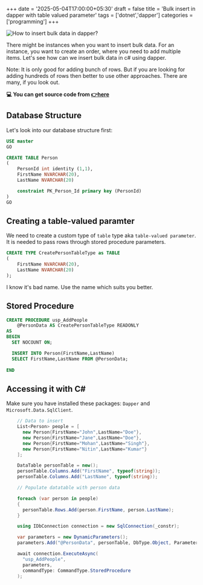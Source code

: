 +++
date = '2025-05-04T17:00:00+05:30'
draft = false
title = 'Bulk insert in dapper with table valued parameter'
tags = ['dotnet','dapper']
categories = ['programming']
+++

![How to insert bulk data in dapper?](/images/bulk.jpg)

There might be instances when you want to insert bulk data. For an instance, you want to create an order, where you need to add multiple items. Let's see how can we insert bulk data in c# using dapper.

Note: It is only good for adding bunch of rows. But if you are looking for adding hundreds of rows then better to use other approaches. There are many, if you look out.

**💻 You can get source code from [👉here](https://github.com/rd003/DotnetPracticeDemos/tree/master/DapperBulkInsertDemo)** 

## Database Structure

Let's look into our database structure first:

```sql
USE master
GO

CREATE TABLE Person
(
    PersonId int identity (1,1),
    FirstName NVARCHAR(20),
    LastName NVARCHAR(20)

    constraint PK_Person_Id primary key (PersonId) 
)
GO
```

## Creating a table-valued paramter

We need to create a custom type of `table` type aka `table-valued parameter`. It is needed to pass rows through stored procedure parameters.

```sql
CREATE TYPE CreatePersonTableType as TABLE
(
    FirstName NVARCHAR(20),
    LastName NVARCHAR(20)
);
```

I know it's bad name. Use the name which suits you better.

## Stored Procedure

```sql
CREATE PROCEDURE usp_AddPeople
    @PersonData AS CreatePersonTableType READONLY
AS
BEGIN
  SET NOCOUNT ON;

  INSERT INTO Person(FirstName,LastName)
  SELECT FirstName,LastName FROM @PersonData;
 
END   
```

## Accessing it with C#

Make sure you have installed these packages: `Dapper` and `Microsoft.Data.SqlClient`.

```cs
    // Data to insert
    List<Person> people = [
      new Person{FirstName="John",LastName="Doe"},
      new Person{FirstName="Jane",LastName="Doe"},
      new Person{FirstName="Mohan",LastName="Singh"},
      new Person{FirstName="Nitin",LastName="Kumar"}
    ];

    DataTable personTable = new();
    personTable.Columns.Add("FirstName", typeof(string));
    personTable.Columns.Add("LastName", typeof(string));

    // Populate datatable with person data

    foreach (var person in people)
    {
      personTable.Rows.Add(person.FirstName, person.LastName);
    }

    using IDbConnection connection = new SqlConnection(_constr);

    var parameters = new DynamicParameters();
    parameters.Add("@PersonData", personTable, DbType.Object, ParameterDirection.Input);

    await connection.ExecuteAsync(
      "usp_AddPeople",
      parameters,
      commandType: CommandType.StoredProcedure
    );
```

